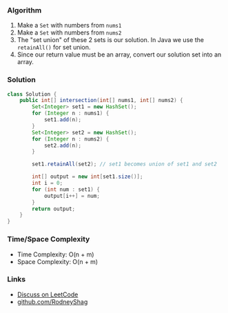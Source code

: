### Algorithm

1. Make a `Set` with numbers from `nums1`
1. Make a `Set` with numbers from `nums2`
1. The "set union" of these 2 sets is our solution. In Java we use the `retainAll()` for set union.
1. Since our return value must be an array, convert our solution set into an array.

### Solution

```java
class Solution {
    public int[] intersection(int[] nums1, int[] nums2) {
        Set<Integer> set1 = new HashSet();
        for (Integer n : nums1) {
            set1.add(n);
        }
        Set<Integer> set2 = new HashSet();
        for (Integer n : nums2) {
            set2.add(n);
        }

        set1.retainAll(set2); // set1 becomes union of set1 and set2

        int[] output = new int[set1.size()];
        int i = 0;
        for (int num : set1) {
            output[i++] = num;
        }
        return output;
    }
}
```

### Time/Space Complexity

-  Time Complexity: O(n + m)
- Space Complexity: O(n + m)

### Links

- [Discuss on LeetCode](https://leetcode.com/problems/intersection-of-two-arrays/discuss/432767)
- [github.com/RodneyShag](https://github.com/RodneyShag)

